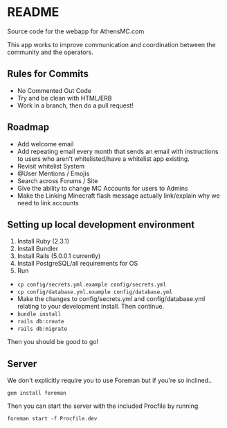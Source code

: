 # README
Source code for the webapp for AthensMC.com

This app works to improve communication and coordination between the community and the operators.

## Rules for Commits
* No Commented Out Code
* Try and be clean with HTML/ERB
* Work in a branch, then do a pull request!

## Roadmap
* Add welcome email
* Add repeating email every month that sends an email with instructions to users who aren't whitelisted/have a whitelist app existing.
* Revisit whitelist System
* @User Mentions / Emojis
* Search across Forums / Site
* Give the ability to change MC Accounts for users to Admins
* Make the Linking Minecraft flash message actually link/explain why we need to link accounts

## Setting up local development environment
1. Install Ruby (2.3.1)
2. Install Bundler
3. Install Rails (5.0.0.1 currently)
4. Install PostgreSQL/all requirements for OS
5. Run
  * `cp config/secrets.yml.example config/secrets.yml`
  * `cp config/database.yml.example config/database.yml`
  * Make the changes to config/secrets.yml and config/database.yml relating to your development install. Then continue.
  * `bundle install`
  * `rails db:create`
  * `rails db:migrate`

Then you should be good to go!

## Server
We don't explicitly require you to use Foreman but if you're so inclined..

`gem install foreman`

Then you can start the server with the included Procfile by running

```
foreman start -f Procfile.dev
```
